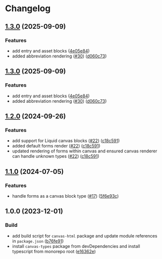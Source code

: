 # Changelog

## [1.3.0](https://github.com/contensis/canvas/compare/@contensis/canvas-html-v1.2.0...@contensis/canvas-html-v1.3.0) (2025-09-09)


### Features

* add entry and asset blocks ([4e05e84](https://github.com/contensis/canvas/commit/4e05e84de3b5ec97246efaf71f4f8aa2ddd4d273))
* added abbreviation rendering ([#30](https://github.com/contensis/canvas/issues/30)) ([d060c73](https://github.com/contensis/canvas/commit/d060c73d4d365feb4c73fab7ddfc1dbc19e581c4))

## [1.3.0](https://github.com/contensis/canvas/compare/@contensis/canvas-html-v1.2.0...@contensis/canvas-html-v1.3.0) (2025-09-09)


### Features

* add entry and asset blocks ([4e05e84](https://github.com/contensis/canvas/commit/4e05e84de3b5ec97246efaf71f4f8aa2ddd4d273))
* added abbreviation rendering ([#30](https://github.com/contensis/canvas/issues/30)) ([d060c73](https://github.com/contensis/canvas/commit/d060c73d4d365feb4c73fab7ddfc1dbc19e581c4))

## [1.2.0](https://github.com/contensis/canvas/compare/@contensis/canvas-html-v1.1.0...@contensis/canvas-html-v1.2.0) (2024-09-26)


### Features

* add support for Liquid canvas blocks ([#22](https://github.com/contensis/canvas/issues/22)) ([c18c591](https://github.com/contensis/canvas/commit/c18c5918a64c4e6ad9cf00daf0f65c00af507159))
* added default forms render ([#22](https://github.com/contensis/canvas/issues/22)) ([c18c591](https://github.com/contensis/canvas/commit/c18c5918a64c4e6ad9cf00daf0f65c00af507159))
* updated rendering of forms within canvas and ensured canvas renderer can handle unknown types ([#22](https://github.com/contensis/canvas/issues/22)) ([c18c591](https://github.com/contensis/canvas/commit/c18c5918a64c4e6ad9cf00daf0f65c00af507159))

## [1.1.0](https://github.com/contensis/canvas/compare/@contensis/canvas-html-v1.0.0...@contensis/canvas-html-v1.1.0) (2024-07-05)


### Features

* handle forms as a canvas block type ([#17](https://github.com/contensis/canvas/issues/17)) ([5f6e93c](https://github.com/contensis/canvas/commit/5f6e93c698359e23a02f10ee9d41ccb1b30e344c))

## 1.0.0 (2023-12-01)


### Build

* add build script for `canvas-html` package and update module references in `package.json` ([b76fe91](https://github.com/contensis/canvas/commit/b76fe91ba97a2b8875367903744e8bf1452a83d9))
* install `canvas-types` package from devDependencies and install typescript from monorepo root ([e16362e](https://github.com/contensis/canvas/commit/e16362e9e70c5dd5b425b61bc75f3737d007b546))
